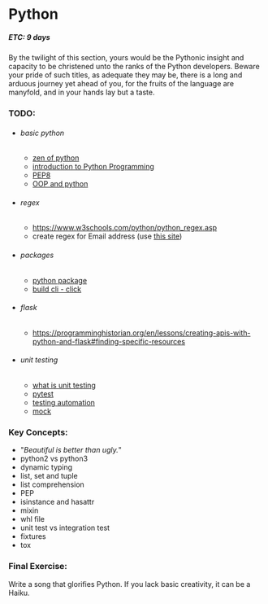 # Python
##### ETC: 9 days
By the twilight of this section,
yours would be the Pythonic insight and capacity to be christened unto the ranks
of the Python developers.
Beware your pride of such titles,
as adequate they may be, there is a long and arduous journey yet ahead of you,
for the fruits of the language are manyfold, and in your hands lay but a taste.

### TODO:
-   ###### basic python
    - [zen of python](https://en.wikipedia.org/wiki/Zen_of_Python)
    - [introduction to Python Programming](https://click.linksynergy.com/deeplink?id=vedj0cWlu2Y&mid=39197&u1=ddfreepython2&murl=https%3A%2F%2Fwww.udemy.com%2Fcourse%2Fpythonforbeginnersintro%2F)
    - [PEP8](https://realpython.com/python-pep8/)
    - [OOP and python](https://realpython.com/inheritance-composition-python/#whats-inheritance)
-   ###### regex
    - https://www.w3schools.com/python/python_regex.asp
    - create regex for Email address (use [this site](https://regex101.com))
-   ###### packages
    - [python package](https://packaging.python.org/tutorials/packaging-projects/)
    - [build cli - click](https://pymbook.readthedocs.io/en/latest/click.html)
-   ###### flask
    - https://programminghistorian.org/en/lessons/creating-apis-with-python-and-flask#finding-specific-resources
-   ###### unit testing
    - [what is unit testing](http://letmegooglethat.com/?q=what+is+unit+testing)
    - [pytest](https://www.guru99.com/pytest-tutorial.html)
    - [testing automation](https://www.youtube.com/watch?v=-BHverY7IwU)
    - [mock](https://realpython.com/python-mock-library/)

### Key Concepts:
-   "_Beautiful is better than ugly._"
-   python2 vs python3
-   dynamic typing
-   list, set and tuple
-   list comprehension
-   PEP
-   isinstance and hasattr
-   mixin
-   whl file
-   unit test vs integration test
-   fixtures
-   tox
    
### Final Exercise:
Write a song that glorifies Python. If you lack basic creativity, it can be a Haiku.